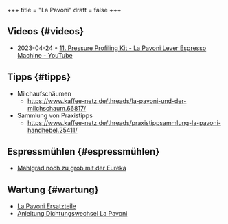 +++
title = "La Pavoni"
draft = false
+++

## Videos {#videos}

-   2023-04-24 ◦ [11. Pressure Profiling Kit - La Pavoni Lever Espresso Machine - YouTube](https://www.youtube.com/watch?v=Yfyk_JAhpZE&ab_channel=JohnMichaelHauck)


## Tipps {#tipps}

-   Milchaufschäumen
    -   <https://www.kaffee-netz.de/threads/la-pavoni-und-der-milchschaum.66817/>
-   Sammlung von Praxistipps
    -   <https://www.kaffee-netz.de/threads/praxistippsammlung-la-pavoni-handhebel.25411/>


## Espressmühlen {#espressmühlen}

-   [Mahlgrad noch zu grob mit der Eureka](https://www.kaffee-netz.de/threads/la-pavoni-europiccola-mahlgrad-immer-zu-grob-eureka.130364/)


## Wartung {#wartung}

-   [La Pavoni Ersatzteile](https://www.kaffeemaschinendoctor.de/La-Pavoni-Ersatzteile:::134.html)
-   [Anleitung Dichtungswechsel La Pavoni](https://www.kaffeemaschinendoctor.de/download/dichtungswechsel_lapavoni.pdf)
